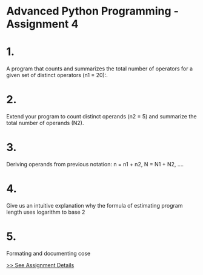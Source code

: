 # Advanced Python Programming - Assignment 4

# 1. 
A program that counts and summarizes the total number of operators for a given set of distinct operators (n1 = 20):.

# 2. 
Extend your program to count distinct operands (n2 = 5) and summarize the total number of operands (N2).

# 3. 
Deriving operands from previous notation: n = n1 + n2, N = N1 + N2, ....

# 4. 
Give us an intuitive explanation why the formula of estimating program length uses logarithm to base 2

# 5. 
Formating and documenting cose

[>> See Assignment Details ](https://github.com/Gbolly007/AdvancedPython/tree/master/Assignment4/Assignment_4.pdf) 